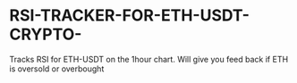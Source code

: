 # RSI-TRACKER-FOR-ETH-USDT-CRYPTO-
Tracks RSI for ETH-USDT on the 1hour chart. Will give you feed back if ETH is oversold or overbought
